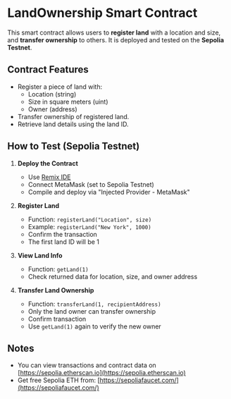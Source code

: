 # LandOwnership Smart Contract

This smart contract allows users to **register land** with a location and size, and **transfer ownership** to others. It is deployed and tested on the **Sepolia Testnet**.




## Contract Features

- Register a piece of land with:
  - Location (string)
  - Size in square meters (uint)
  - Owner (address)
- Transfer ownership of registered land.
- Retrieve land details using the land ID.

## How to Test (Sepolia Testnet)

1. **Deploy the Contract**
   - Use [Remix IDE](https://remix.ethereum.org)
   - Connect MetaMask (set to Sepolia Testnet)
   - Compile and deploy via "Injected Provider - MetaMask"

2. **Register Land**
   - Function: `registerLand("Location", size)`
   - Example: `registerLand("New York", 1000)`
   - Confirm the transaction
   - The first land ID will be 1

3. **View Land Info**
   - Function: `getLand(1)`
   - Check returned data for location, size, and owner address

4. **Transfer Land Ownership**
   - Function: `transferLand(1, recipientAddress)`
   - Only the land owner can transfer ownership
   - Confirm transaction
   - Use `getLand(1)` again to verify the new owner

## Notes

- You can view transactions and contract data on [https://sepolia.etherscan.io](https://sepolia.etherscan.io)
- Get free Sepolia ETH from: [https://sepoliafaucet.com/](https://sepoliafaucet.com/)
